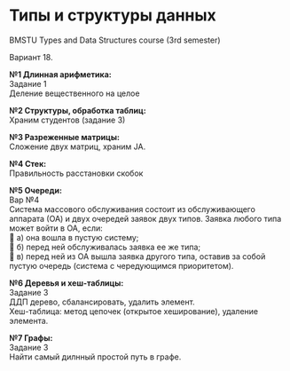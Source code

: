 ﻿# Типы и структуры данных
BMSTU Types and Data Structures course (3rd semester)  
 

Вариант 18.

**№1 Длинная арифметика:**  
Задание 1  
Деление вещественного на целое  

**№2 Структуры, обработка таблиц:**  
Храним студентов (задание 3)  

**№3 Разреженные матрицы:**  
Сложение двух матриц, храним JA.  

**№4 Стек:**  
Правильность расстановки скобок  

**№5 Очереди:**  
Вар №4  
Система массового обслуживания состоит из обслуживающего аппарата (ОА) и двух очередей заявок двух типов. 
Заявка любого типа может войти в ОА, если:   
 а) она вошла в пустую систему;  
 б) перед ней обслуживалась заявка ее же типа;   
 в) перед ней из ОА вышла заявка другого типа, оставив за собой пустую очередь (система с чередующимся приоритетом). 
  
**№6 Деревья и хеш-таблицы:**  
Задание 3  
ДДП дерево, сбалансировать, удалить элемент.  
Хеш-таблица: метод цепочек (открытое хеширование), удаление элемента.  

**№7 Графы:**   
Задание 3  
Найти самый дилнный простой путь в графе.  
